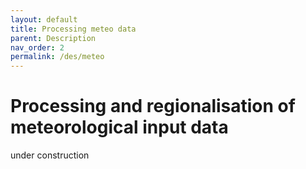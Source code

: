 ```yaml
---
layout: default
title: Processing meteo data
parent: Description
nav_order: 2
permalink: /des/meteo
---
```


# Processing and regionalisation of meteorological input data

under construction

<!-- openAMUNDSEN calculates the described processes for each model grid cell and use meteorological forcing from different sources. In order to transfer point measurements to an area and considering the fact that meteo variables change with varying topographic characteristics in alpine terrain, openAMUNDSEN offers different approaches to deal with the regionalisation problem of meteorological forcing data.

## Required meteorological input data

- air temperature
- precipitation
- global radiation
- wind speed
- rel. humidity

## optional input data
- incoming longwave radiation

## Read grids
An option to directly read in gridded meteorological data is in development.

## Read stations

## Regionalisation of station data

###

### Regression-based approach

### Monthly altitudinal gradients

## Choose and configure method in openAMUNDSEN -->
